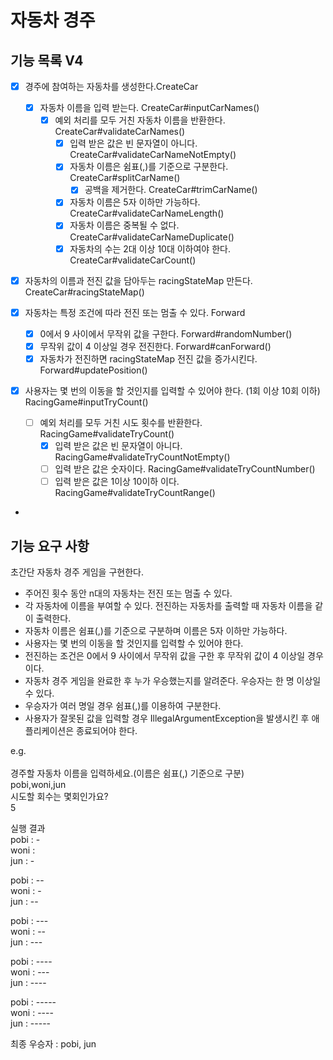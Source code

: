# 자동차 경주

## 기능 목록 V4

- [x] 경주에 참여하는 자동차를 생성한다.CreateCar
  - [x] 자동차 이름을 입력 받는다. CreateCar#inputCarNames()
    - [x] 예외 처리를 모두 거친 자동차 이름을 반환한다. CreateCar#validateCarNames()
      - [x] 입력 받은 값은 빈 문자열이 아니다. CreateCar#validateCarNameNotEmpty()
      - [x] 자동차 이름은 쉼표(,)를 기준으로 구분한다. CreateCar#splitCarName()
        - [x] 공백을 제거한다. CreateCar#trimCarName()
      - [x] 자동차 이름은 5자 이하만 가능하다. CreateCar#validateCarNameLength() 
      - [x] 자동차 이름은 중복될 수 없다. CreateCar#validateCarNameDuplicate()
      - [x] 자동차의 수는 2대 이상 10대 이하여야 한다. CreateCar#validateCarCount()
- [x] 자동차의 이름과 전진 값을 담아두는 racingStateMap 만든다. CreateCar#racingStateMap()

-[x] 자동차는 특정 조건에 따라 전진 또는 멈출 수 있다. Forward
  - [x] 0에서 9 사이에서 무작위 값을 구한다. Forward#randomNumber()
  - [x] 무작위 값이 4 이상일 경우 전진한다. Forward#canForward()
  - [x] 자동차가 전진하면 racingStateMap 전진 값을 증가시킨다. Forward#updatePosition()

- [x] 사용자는 몇 번의 이동을 할 것인지를 입력할 수 있어야 한다. (1회 이상 10회 이하) RacingGame#inputTryCount()
  - [ ] 예외 처리를 모두 거친 시도 횟수를 반환한다. RacingGame#validateTryCount()
    - [x] 입력 받은 값은 빈 문자열이 아니다. RacingGame#validateTryCountNotEmpty()
    - [ ] 입력 받은 값은 숫자이다. RacingGame#validateTryCountNumber()
    - [ ] 입력 받은 값은 1이상 10이하 이다. RacingGame#validateTryCountRange()

- 

## 기능 요구 사항

초간단 자동차 경주 게임을 구현한다.

- 주어진 횟수 동안 n대의 자동차는 전진 또는 멈출 수 있다.
- 각 자동차에 이름을 부여할 수 있다. 전진하는 자동차를 출력할 때 자동차 이름을 같이 출력한다.
- 자동차 이름은 쉼표(,)를 기준으로 구분하며 이름은 5자 이하만 가능하다.
- 사용자는 몇 번의 이동을 할 것인지를 입력할 수 있어야 한다.
- 전진하는 조건은 0에서 9 사이에서 무작위 값을 구한 후 무작위 값이 4 이상일 경우이다.
- 자동차 경주 게임을 완료한 후 누가 우승했는지를 알려준다. 우승자는 한 명 이상일 수 있다.
- 우승자가 여러 명일 경우 쉼표(,)를 이용하여 구분한다.
- 사용자가 잘못된 값을 입력할 경우 IllegalArgumentException을 발생시킨 후 애플리케이션은 종료되어야 한다.

e.g. <br/><br/>
경주할 자동차 이름을 입력하세요.(이름은 쉼표(,) 기준으로 구분) <br/>
pobi,woni,jun <br/>
시도할 회수는 몇회인가요? <br/>
5 <br/>

실행 결과 <br/>
pobi : - <br/>
woni : <br/>
jun : - <br/>

pobi : -- <br/>
woni : - <br/>
jun : -- <br/>

pobi : --- <br/>
woni : -- <br/>
jun : --- <br/>

pobi : ---- <br/>
woni : --- <br/>
jun : ---- <br/>

pobi : ----- <br/>
woni : ---- <br/>
jun : ----- <br/>

최종 우승자 : pobi, jun
